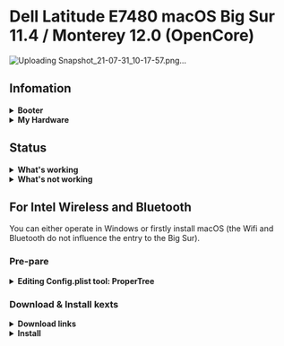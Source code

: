 # Dell Latitude E7480 macOS Big Sur 11.4 / Monterey 12.0 (OpenCore)

![Uploading Snapshot_21-07-31_10-17-57.png…]()

## Infomation

<details>  
<summary><strong>Booter</strong></summary>
</br>
OpenCore 0.7.0 / 0.7.1
</details>

<details>  
<summary><strong>My Hardware</strong></summary>
</br>

| Model              | Dell Latitude E7480                        |
|:-------------------|:-------------------------------------------|
| Processor          | Intel Core i7-7700U                        |
| Graphics           | Integrated Intel HD Graphics 620           |
| Memory             | 8GB 2133MHz DDR4 * 2                       |
| Display            | 13" 2K (2560x1440) with ELAN Touchscreen   |
| Storage            | Sandisk 1T M.2 NVMe SSD                    |
| WLAN + Bluetooth   | Broadcom BCM94360Z4                        |
| Camera             | 1920x1080 FHD Webcam                       |
| Fingerprint Reader | No                                         |
| Soundcard          | Realtek ALC256                             |
| Keyboard           | Backlit Keyboard                           |
| Trackpad           | ALPS Touchpad                              |

Tips: 
* For macOS 12 Monterey, DW1820 do not work well (can not use Airdrop, Handoff and Sidercar). Therefore I change it to BCM94360Z4 and it works well!
* Strongly recommand you to re-create USBMap.kext for your own laptop with this [tool](https://github.com/corpnewt/USBMap) 
* If you change your hardware (like wireless), re-create the USBMap.kext as well.

</details>

## Status

<details>  
<summary><strong>What's working</strong></summary>
</br>

- [x] Intel HD 630 Graphics `incuding graphics acceleration`
- [x] All USB ports (Warn: Type-C does not support hot plug, plug it in your computer if you want to use it and turn it on again)
- [x] Internal camera
- [x] WiFi using [AirportBrcmFixup](https://github.com/acidanthera/AirportBrcmFixup)
- [x] Bluetooth using [BrcmFirmareData and BrcmPatchRAM3](https://github.com/acidanthera/BrcmPatchRAM)
- [x] Shutdown/ Reboot/ Sleep/ Wake
- [x] Speakers and headphones jack
- [x] Intel Gigabit Ethernet
- [x] App Store
- [x] (unsure) iMessage and Facetime 
- [x] miniDP and HDMI with digital audio passthrough(If you experience cursor lags, try turning on and off one of the displays.)
- [x] Keyboard and Trackpad(two finger vertical swipes)
- [x] Airdrop , Handoff and Sidecar
- [x] SD Card Reader using [Sinetek-rtsx](https://github.com/cholonam/Sinetek-rtsx)

</details>

<details>  
<summary><strong>What's not working</strong></summary>
</br>

- [ ] Multitouch gestures for ALPS touchpad.

</details>

## For Intel Wireless and Bluetooth

You can either operate in Windows or firstly install macOS (the Wifi and Bluetooth do not influence the entry to the Big Sur).

### Pre-pare
<details>  
<summary><strong>Editing Config.plist tool: ProperTree</strong></summary>
</br>

* Download: [ProperTree](https://github.com/corpnewt/ProperTree)
* Zip: Zip the downloaded files to the Desktop 
* Run ProperTree

  * For Windows user: run ProperTree.bat
  * For macOS user: run ProperTree.command

</details>


### Download & Install kexts

<details>  
<summary><strong>Download links</strong></summary>
</br>

- WiFi using [AirportItlwm](https://github.com/OpenIntelWireless/itlwm)
- Bluetooth using [IntelBluetoothFirmware and IntelBluetoothInjector](https://github.com/OpenIntelWireless/IntelBluetoothFirmware)

</details>

<details>  
<summary><strong>Install </strong></summary>
</br>

- In thd dir `\EFI\OC\Kexts\`, remove the files 

  * `BrcmBluetoothInjector.kext`
  * `BrcmFirmwareData.kext`
  * `BrcmPatchRAM3.kext`

- Zip and Copy the listing files to `\EFI\OC\Kexts\`

  * `AirportItlwm.kext`
  * `IntelBluetoothFirmware.kext`
  * `IntelBluetoothInjector.kext` 

- Run ProperTree
- In the menu bar, choose `Files` -> `OC snapshot` -> choose the folder `\EFI\OC`
- Save files
- Reboot(in macOS) or install and enjoy!

</details>


